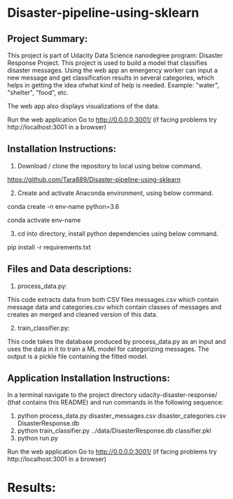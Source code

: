 # Disaster-pipeline-using-sklearn

## Project Summary:

This project is part of Udacity Data Science nanodegree program: Disaster Response Project.
This project is used to build a model that classifies disaster messages. Using the web app an emergency worker can input a new message and get classification results in several categories, which helps in getting the idea ofwhat kind of help is needed. Example: "water", "shelter", "food", etc.

The web app also displays visualizations of the data.

Run the web application Go to http://0.0.0.0:3001/ (if facing problems try http://localhost:3001 in a browser)


## Installation Instructions:

1. Download / clone the repository to local using below command.

https://github.com/Tara889/Disaster-pipeline-using-sklearn

2. Create and activate Anaconda environment, using below command.

conda create -n env-name python=3.6

conda activate env-name

3. cd into directory, install python dependencies using below command.

pip install -r requirements.txt

## Files and Data descriptions:

1. process_data.py: 

  This code extracts data from both CSV files messages.csv which contain message data and categories.csv which contain classes of messages and creates an merged and cleaned version of this data.
  
2. train_classifier.py: 

  This code takes the database produced by process_data.py as an input and uses the data in it to train a ML model for categorizing messages. 
  The output is a pickle file containing the fitted model. 
  
## Application Installation Instructions:

In a terminal navigate to the project directory udacity-disaster-response/ (that contains this README) and run commands in the following sequence:

1. python process_data.py disaster_messages.csv disaster_categories.csv DisasterResponse.db
2. python train_classifier.py ../data/DisasterResponse.db classifier.pkl
3. python run.py

Run the web application Go to http://0.0.0.0:3001/ (if facing problems try http://localhost:3001 in a browser)
  
# Results:





